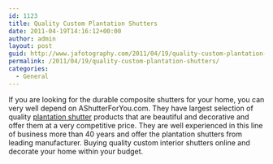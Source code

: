 ```yaml
---
id: 1123
title: Quality Custom Plantation Shutters
date: 2011-04-19T14:16:12+00:00
author: admin
layout: post
guid: http://www.jafotography.com/2011/04/19/quality-custom-plantation-shutters/
permalink: /2011/04/19/quality-custom-plantation-shutters/
categories:
  - General
---
```

If you are looking for the durable composite shutters for your home, you can very well depend on AShutterForYou.com. They have largest selection of quality [plantation shutter](http://www.ashutterforyou.com/) products that are beautiful and decorative and offer them at a very competitive price. They are well experienced in this line of business more than 40 years and offer the plantation shutters from leading manufacturer. Buying quality custom interior shutters online and decorate your home within your budget.